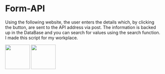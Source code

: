 # Form-API
Using the following website, the user enters the details which, by clicking the button, are sent to the API address via post.  The information is backed up in the DataBase and you can search for values using the search function. I made this script for my workplace.

<p float="left">
<img src="https://encrypted-tbn0.gstatic.com/images?q=tbn:ANd9GcSUEIxIEJ73fPytFzrj8NZa6iWPA8-bzbLuDw&usqp=CAU" width="80" >
<img src="https://cdn.iconscout.com/icon/free/png-256/php-3521631-2945075.png" width="80" >
</p>

